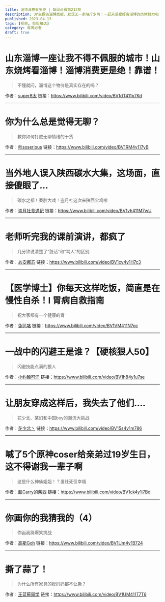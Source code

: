 ```yaml
---
title: 淄博消费有多绝 | 每周必看第212期
description: UP主探访淄博商贩，发现无一家缺斤少两！一起来感受好客淄博的烧烤魅力吧！
published: 2023-04-13
tags: [视频, 每周精选]
category: 每周必看
draft: true
---
```


# 山东淄博一座让我不得不佩服的城市！山东烧烤看淄博！淄博消费更是绝！靠谱！
> 不懂就问，淄博这个物价是真实存在的吗？

作者：[superB太](https://space.bilibili.com/85754245)
链接：https://www.bilibili.com/video/BV1dT411p7Kd

---

# 你为什么总是觉得无聊？
> 教你如何打败无聊情绪的干货

作者：[帅soserious](https://space.bilibili.com/66391032)
链接：https://www.bilibili.com/video/BV1RM4y117yB

---

# 当外地人误入陕西碳水大集，这场面，直接傻眼了…
> 碳水之都！秦腔大戏！盗月社这次来陕西宝鸡啦

作者：[盗月社食遇记](https://space.bilibili.com/99157282)
链接：https://www.bilibili.com/video/BV1vh411M7wU

---

# 老师听完我的课前演讲，都疯了
> 几分钟说清楚了“脏话”和“骂人”的区别

作者：[あ安娜苏](https://space.bilibili.com/312938786)
链接：https://www.bilibili.com/video/BV1cv4y1H7c3

---

# 【医学博士】你每天这样吃饭，简直是在慢性自杀！I 胃病自救指南
> 祝大家都有一个健康的胃

作者：[兔叭咯](https://space.bilibili.com/7788379)
链接：https://www.bilibili.com/video/BV1VM411N7qc

---

# 一战中的闪避王是谁？【硬核狠人50】
> 闪避技能点满的狠人

作者：[小约翰可汗](https://space.bilibili.com/23947287)
链接：https://www.bilibili.com/video/BV1h84y1u7se

---

# 让朋友穿成这样后，我失去了他们....
> 花少北、某幻和中国boy的潮流大挑战

作者：[花少北丶](https://space.bilibili.com/2206456)
链接：https://www.bilibili.com/video/BV15s4y1m786

---

# 喊了5个原神coser给亲弟过19岁生日，这不得谢我一辈子啊
> 这是什么神仙姐姐！？虽社死但幸福

作者：[超Carry的柴西](https://space.bilibili.com/383578614)
链接：https://www.bilibili.com/video/BV1ck4y1i7Bd

---

# 你画你的我猜我的（4）
> 你画我猜爆笑挑战

作者：[高斯Goh](https://space.bilibili.com/3913194)
链接：https://www.bilibili.com/video/BV1Um4y1B724

---

# 撕了蒜了！
> 为什么所有家具的膜妈妈都不让撕？

作者：[王蓝莓同学](https://space.bilibili.com/244092991)
链接：https://www.bilibili.com/video/BV1UM411T7T6

